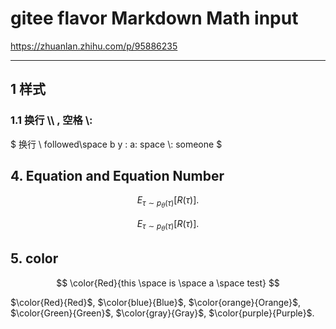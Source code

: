﻿# gitee flavor Markdown Math input

<https://zhuanlan.zhihu.com/p/95886235>

***

## 1 样式


### 1.1 换行 \\\\ , 空格 \\:

$ 换行 \\ followed\space b y : a\: space \\: someone $


## 4. Equation and Equation Number

$$
\begin{equation}
E_{\tau \sim p_{\theta}(\tau)}[R(\tau)]. \tag{1}
\end{equation}
$$

$$
E_{\tau \sim p_{\theta}(\tau)}[R(\tau)]. \tag{1}
$$


## 5. color

$$
\color{Red}{this \space is \space a \space test}
$$

$\color{Red}{Red}$, $\color{blue}{Blue}$,  $\color{orange}{Orange}$,  
$\color{Green}{Green}$,  $\color{gray}{Gray}$,  $\color{purple}{Purple}$.